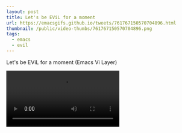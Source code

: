 ```yaml
---
layout: post
title: Let's be EViL for a moment
url: https://emacsgifs.github.io/tweets/761767150570704896.html
thumbnail: /public/video-thumbs/761767150570704896.png
tags:
  - emacs
  - evil
---
```


Let's be EViL for a moment (Emacs Vi Layer)

<video controls autoplay loop>
  <source src="/public/videos/761767150570704896.mp4" type="video/mp4">
    Sorry your browser does not support the video tag, maybe time to upgrade?
</video>

